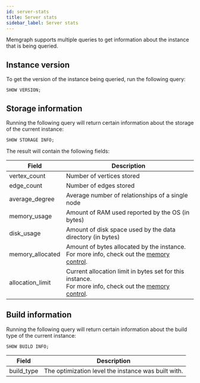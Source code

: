 ```yaml
---
id: server-stats
title: Server stats
sidebar_label: Server stats
---
```


Memgraph supports multiple queries to get information about the instance that is
being queried.

## Instance version

To get the version of the instance being queried, run the following query:

```cypher
SHOW VERSION;
```

## Storage information

Running the following query will return certain information about the storage of
the current instance:

```cypher
SHOW STORAGE INFO;
```

The result will contain the following fields:

| Field            | Description                                                                                                                                  |
| ---------------- | -------------------------------------------------------------------------------------------------------------------------------------------- |
| vertex_count     | Number of vertices stored                                                                                                                    |
| edge_count       | Number of edges stored                                                                                                                       |
| average_degree   | Average number of relationships of a single node                                                                                                            |
| memory_usage     | Amount of RAM used reported by the OS (in bytes)                                                                                             |
| disk_usage       | Amount of disk space used by the data directory (in bytes)                                                                                   |
| memory_allocated | Amount of bytes allocated by the instance.<br/>For more info, check out the [memory control](/reference-guide/memory-control.md).               |
| allocation_limit | Current allocation limit in bytes set for this instance.<br/>For more info, check out the [memory control](/reference-guide/memory-control.md). |


## Build information

Running the following query will return certain information about the build type of
the current instance:

```cypher
SHOW BUILD INFO;
```

| Field            | Description                                                                                                                                  |
| ---------------- | -------------------------------------------------------------------------------------------------------------------------------------------- |
| build_type     | The optimization level the instance was built with.                                                                                                                    |